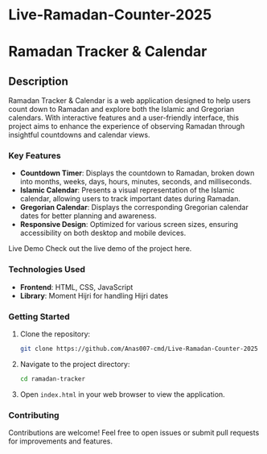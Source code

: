 # Live-Ramadan-Counter-2025

# Ramadan Tracker & Calendar
## Description

Ramadan Tracker & Calendar is a web application designed to help users count down to Ramadan and explore both the Islamic and Gregorian calendars. With interactive features and a user-friendly interface, this project aims to enhance the experience of observing Ramadan through insightful countdowns and calendar views.

### Key Features

- **Countdown Timer**: Displays the countdown to Ramadan, broken down into months, weeks, days, hours, minutes, seconds, and milliseconds.
- **Islamic Calendar**: Presents a visual representation of the Islamic calendar, allowing users to track important dates during Ramadan.
- **Gregorian Calendar**: Displays the corresponding Gregorian calendar dates for better planning and awareness.
- **Responsive Design**: Optimized for various screen sizes, ensuring accessibility on both desktop and mobile devices.


Live Demo
Check out the live demo of the project here.


### Technologies Used

- **Frontend**: HTML, CSS, JavaScript
- **Library**: Moment Hijri for handling Hijri dates

### Getting Started

1. Clone the repository:
   ```bash
   git clone https://github.com/Anas007-cmd/Live-Ramadan-Counter-2025

   ```
2. Navigate to the project directory:
   ```bash
   cd ramadan-tracker
   ```
3. Open `index.html` in your web browser to view the application.

### Contributing

Contributions are welcome! Feel free to open issues or submit pull requests for improvements and features.



